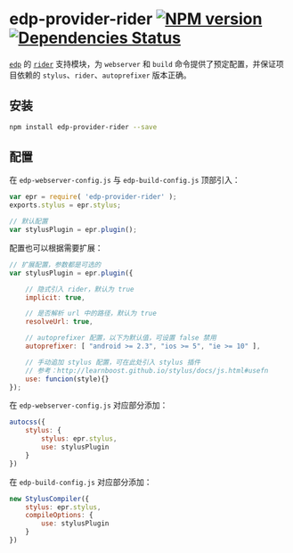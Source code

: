 edp-provider-rider [![NPM version](https://badge.fury.io/js/edp-provider-rider.png)](https://npmjs.org/package/edp-provider-rider) [![Dependencies Status](https://david-dm.org/ecomfe/edp-provider-rider.png)](https://david-dm.org/ecomfe/edp-provider-rider)
===

[`edp`](https://github.com/ecomfe/edp) 的 [`rider`](https://github.com/ecomfe/rider) 支持模块，为 `webserver` 和 `build` 命令提供了预定配置，并保证项目依赖的 `stylus`、`rider`、`autoprefixer` 版本正确。

## 安装

```bash
npm install edp-provider-rider --save
```

## 配置

在 `edp-webserver-config.js` 与 `edp-build-config.js` 顶部引入：

```javascript
var epr = require( 'edp-provider-rider' );
exports.stylus = epr.stylus;

// 默认配置
var stylusPlugin = epr.plugin();
```

配置也可以根据需要扩展：

```javascript
// 扩展配置，参数都是可选的
var stylusPlugin = epr.plugin({

    // 隐式引入 rider，默认为 true
    implicit: true,

    // 是否解析 url 中的路径，默认为 true
    resolveUrl: true,

    // autoprefixer 配置，以下为默认值，可设置 false 禁用
    autoprefixer: [ "android >= 2.3", "ios >= 5", "ie >= 10" ],

    // 手动追加 stylus 配置，可在此处引入 stylus 插件
    // 参考：http://learnboost.github.io/stylus/docs/js.html#usefn
    use: funcion(style){}
});
```

在 `edp-webserver-config.js` 对应部分添加：

```javascript
autocss({
    stylus: {
        stylus: epr.stylus,
        use: stylusPlugin
    }
})
```

在 `edp-build-config.js` 对应部分添加：

```javascript
new StylusCompiler({
    stylus: epr.stylus,
    compileOptions: {
        use: stylusPlugin
    }
})
```
